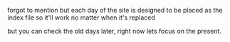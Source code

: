 forgot to mention but each day of the site is designed to be placed as the index file so it'll work no matter when it's replaced

but you can check the old days later, right now lets focus on the present.